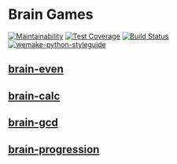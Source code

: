 # Brain Games

[![Maintainability](https://api.codeclimate.com/v1/badges/a99a88d28ad37a79dbf6/maintainability)](https://codeclimate.com/github/codeclimate/codeclimate/maintainability)
[![Test Coverage](https://api.codeclimate.com/v1/badges/a99a88d28ad37a79dbf6/test_coverage)](https://codeclimate.com/github/codeclimate/codeclimate/test_coverage)
[![Build Status](https://travis-ci.org/veetors/python-project-lvl1.svg?branch=master)](https://travis-ci.org/veetors/python-project-lvl1)
[![wemake-python-styleguide](https://img.shields.io/badge/style-wemake-000000.svg)](https://github.com/wemake-services/wemake-python-styleguide)

## [brain-even](https://asciinema.org/a/YQsfXaYFypwYL5arIgzj03D8V)

## [brain-calc](https://asciinema.org/a/SrhtCNZfgvhLzC7oD9r25r53l)

## [brain-gcd](https://asciinema.org/a/oz7IY14XRSFZUnzHPUKhh8oVb)

## [brain-progression](https://asciinema.org/a/a29Xc1KrPdLIACsqo4xGxcgOC)

